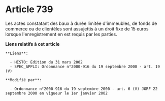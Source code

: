 # Article 739

Les actes constatant des baux à durée limitée d'immeubles, de fonds de commerce ou de clientèles sont assujettis à un droit
fixe de 15 euros lorsque l'enregistrement en est requis par les parties.

**Liens relatifs à cet article**

	**Liens**:

	  - HISTO: Edition du 31 mars 2002
	  - SPEC_APPLI: Ordonnance n°2000-916 du 19 septembre 2000 - art. 19 (V)

	**Modifié par**:

	  - Ordonnance n°2000-916 du 19 septembre 2000 - art. 6 (V) JORF 22 septembre 2000 en vigueur le 1er janvier 2002
